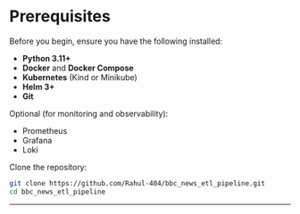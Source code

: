# Prerequisites

Before you begin, ensure you have the following installed:

* **Python 3.11+**
* **Docker** and **Docker Compose**
* **Kubernetes** (Kind or Minikube)
* **Helm 3+**
* **Git**

Optional (for monitoring and observability):

* Prometheus
* Grafana
* Loki

Clone the repository:

```bash
git clone https://github.com/Rahul-404/bbc_news_etl_pipeline.git
cd bbc_news_etl_pipeline
```

---
